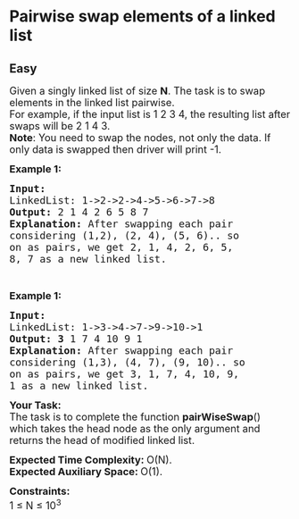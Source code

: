 # Pairwise swap elements of a linked list
## Easy 
<div class="problem-statement" style="user-select: auto;">
                <p style="user-select: auto;"></p><p style="user-select: auto;"><span style="font-size: 18px; user-select: auto;">Given a singly linked list of size <strong style="user-select: auto;">N</strong>. The task is to swap elements in the linked list pairwise.<br style="user-select: auto;">
For example, if the input list is 1 2 3 4, the resulting list after swaps will be 2 1 4 3.<br style="user-select: auto;">
<strong style="user-select: auto;">Note</strong>: You need to swap the nodes, not only the data. If only data is swapped then driver will print -1.</span></p>

<p style="user-select: auto;"><span style="font-size: 18px; user-select: auto;"><strong style="user-select: auto;">Example 1:</strong></span></p>

<pre style="user-select: auto;"><span style="font-size: 18px; user-select: auto;"><strong style="user-select: auto;">Input:
</strong>LinkedList: 1-&gt;2-&gt;2-&gt;4-&gt;5-&gt;6-&gt;7-&gt;8
<strong style="user-select: auto;">Output: </strong>2&nbsp;1&nbsp;4&nbsp;2&nbsp;6&nbsp;5&nbsp;8&nbsp;7<strong style="user-select: auto;">
Explanation: </strong>After swapping each pair
considering (1,2), (2, 4), (5, 6).. so
on as pairs, we get 2, 1, 4, 2, 6, 5,
8, 7 as a new linked list.</span>
</pre>

<p style="user-select: auto;">&nbsp;</p>

<p style="user-select: auto;"><span style="font-size: 18px; user-select: auto;"><strong style="user-select: auto;">Example 1:</strong></span></p>

<pre style="user-select: auto;"><span style="font-size: 18px; user-select: auto;"><strong style="user-select: auto;">Input:
</strong>LinkedList: 1-&gt;3-&gt;4-&gt;7-&gt;9-&gt;10-&gt;1
<strong style="user-select: auto;">Output: 3</strong>&nbsp;1&nbsp;7&nbsp;4&nbsp;10&nbsp;9&nbsp;1<strong style="user-select: auto;">
Explanation: </strong>After swapping each pair
considering (1,3), (4, 7), (9, 10).. so
on as pairs, we get 3, 1, 7, 4, 10, 9,
1 as a new linked list.</span></pre>

<p style="user-select: auto;"><span style="font-size: 18px; user-select: auto;"><strong style="user-select: auto;">Your Task:</strong><br style="user-select: auto;">
The task is to complete the function&nbsp;<strong style="user-select: auto;">pairWiseSwap</strong>() which takes the head node as the only argument and returns the head of modified linked list.</span></p>

<p style="user-select: auto;"><span style="font-size: 18px; user-select: auto;"><strong style="user-select: auto;">Expected Time Complexity:&nbsp;</strong>O(N).<br style="user-select: auto;">
<strong style="user-select: auto;">Expected Auxiliary Space:&nbsp;</strong>O(1).</span></p>

<p style="user-select: auto;"><span style="font-size: 18px; user-select: auto;"><strong style="user-select: auto;">Constraints:</strong><br style="user-select: auto;">
1 ≤ N ≤&nbsp;10<sup style="user-select: auto;">3</sup></span></p>
 <p style="user-select: auto;"></p>
            </div>